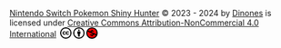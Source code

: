 [Nintendo Switch Pokemon Shiny Hunter](https://github.com/Dinones/Nintendo-Switch-Pokemon-Shiny-Hunter) © 2023 - 2024 by [Dinones](https://github.com/Dinones) is licensed under [Creative Commons Attribution-NonCommercial 4.0 International](https://creativecommons.org/licenses/by-nc/4.0/?ref=chooser-v1) <img style="height:20px!important;margin-left:3px;vertical-align:text-bottom;" src="https://raw.githubusercontent.com/Dinones/Repository-Images/master/License/Creative%20Commons.svg" alt=""><img style="height:20px!important;margin-left:3px;vertical-align:text-bottom;" src="https://raw.githubusercontent.com/Dinones/Repository-Images/master/License/Attribution.svg" alt=""><img style="height:20px!important;margin-left:3px;vertical-align:text-bottom;" src="https://raw.githubusercontent.com/Dinones/Repository-Images/master/License/Non Commercial.svg" alt="">